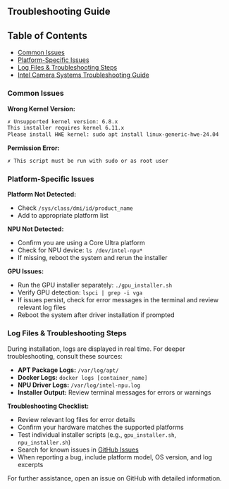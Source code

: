 ## Troubleshooting Guide

## Table of Contents

- [Common Issues](#common-issues)
- [Platform-Specific Issues](#platform-specific-issues)
- [Log Files & Troubleshooting Steps](#log-files--troubleshooting-steps)
- [Intel Camera Systems Troubleshooting Guide](../usecases/camera/TROUBLESHOOTING.md)

### Common Issues

**Wrong Kernel Version:**
```bash
✗ Unsupported kernel version: 6.8.x
This installer requires kernel 6.11.x
Please install HWE kernel: sudo apt install linux-generic-hwe-24.04
```

**Permission Error:**
```bash
✗ This script must be run with sudo or as root user
```

### Platform-Specific Issues

**Platform Not Detected:**
- Check `/sys/class/dmi/id/product_name`
- Add to appropriate platform list

**NPU Not Detected:**
- Confirm you are using a Core Ultra platform
- Check for NPU device: `ls /dev/intel-npu*`
- If missing, reboot the system and rerun the installer

**GPU Issues:**
- Run the GPU installer separately: `./gpu_installer.sh`
- Verify GPU detection: `lspci | grep -i vga`
- If issues persist, check for error messages in the terminal and review relevant log files
- Reboot the system after driver installation if prompted

### Log Files & Troubleshooting Steps

During installation, logs are displayed in real time. For deeper troubleshooting, consult these sources:

- **APT Package Logs:** `/var/log/apt/`
- **Docker Logs:** `docker logs [container_name]`
- **NPU Driver Logs:** `/var/log/intel-npu.log`
- **Installer Output:** Review terminal messages for errors or warnings

**Troubleshooting Checklist:**
- Review relevant log files for error details
- Confirm your hardware matches the supported platforms
- Test individual installer scripts (e.g., `gpu_installer.sh`, `npu_installer.sh`)
- Search for known issues in [GitHub Issues](https://github.com/intel/edge-developer-kit-reference-scripts/issues)
- When reporting a bug, include platform model, OS version, and log excerpts

For further assistance, open an issue on GitHub with detailed information.
